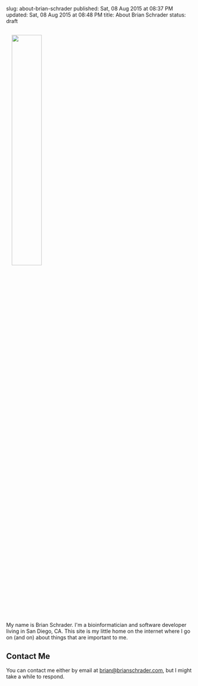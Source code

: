 slug: about-brian-schrader
published: Sat, 08 Aug 2015 at 08:37 PM
updated: Sat, 08 Aug 2015 at 08:48 PM
title: About Brian Schrader
status: draft

<img src="http://brianschrader.com/images/misc/profile-pic.jpg" class="image-right" style="width:40%;padding:3%;">

My name is Brian Schrader. I'm a bioinformatician and software developer living in San Diego, CA. This site is my little home on the internet where I go on (and on) about things that are important to me. 


## Contact Me
You can contact me either by email at [brian@brianschrader.com][email], but I might take a while to respond.

[email]: mailto:brian@brianschrader.com
[tw]: http://twitter.com/sonicrocketman
